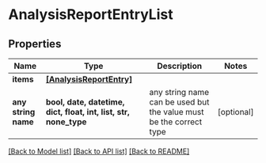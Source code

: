 # AnalysisReportEntryList


## Properties
Name | Type | Description | Notes
------------ | ------------- | ------------- | -------------
**items** | [**[AnalysisReportEntry]**](AnalysisReportEntry.md) |  | 
**any string name** | **bool, date, datetime, dict, float, int, list, str, none_type** | any string name can be used but the value must be the correct type | [optional]

[[Back to Model list]](../README.md#documentation-for-models) [[Back to API list]](../README.md#documentation-for-api-endpoints) [[Back to README]](../README.md)


